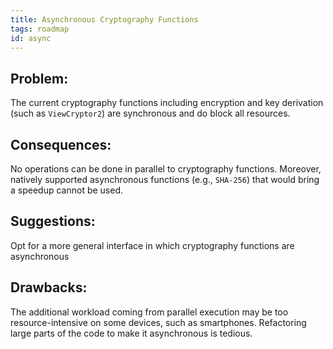 ```yaml
---
title: Asynchronous Cryptography Functions
tags: roadmap
id: async
---
```


## Problem:

The current cryptography functions including encryption and key
derivation (such as `ViewCryptor2`) are synchronous and do block all
resources.

## Consequences:

No operations can be done in parallel to cryptography functions.
Moreover, natively supported asynchronous functions (e.g., `SHA-256`)
that would bring a speedup cannot be used.

## Suggestions:

Opt for a more general interface in which cryptography functions are
asynchronous

## Drawbacks:

The additional workload coming from parallel execution may be too
resource-intensive on some devices, such as smartphones. Refactoring
large parts of the code to make it asynchronous is tedious.
